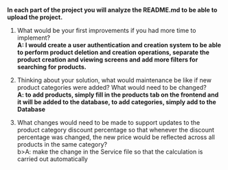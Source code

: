 <b>In each part of the project you will analyze the README.md to be able to upload the project.</b><br>

1. What would be your first improvements if you had more time to implement?<br>
   <b>A: I would create a user authentication and creation system to be able to perform product deletion and creation operations, separate the product creation and viewing screens and add more filters for searching for products.</b>

2. Thinking about your solution, what would maintenance be like if new product categories were added? What would need to be changed?<br>
   <b>A: to add products, simply fill in the products tab on the frontend and it will be added to the database, to add categories, simply add to the Database</b>

3. What changes would need to be made to support updates to the product category discount
   percentage so that whenever the discount percentage was changed, the new price would be
   reflected across all products in the same category?<br>
   b>A: make the change in the Service file so that the calculation is carried out automatically</b>
